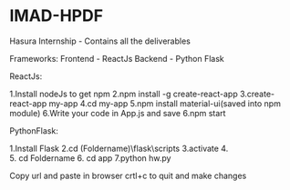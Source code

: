 # IMAD-HPDF
 Hasura Internship - Contains all the deliverables 

Frameworks:
Frontend - ReactJs
Backend - Python Flask

ReactJs:

1.Install nodeJs to get npm
2.npm install -g create-react-app
3.create-react-app my-app
4.cd my-app
5.npm install material-ui(saved into npm module)
6.Write your code in App.js and save
6.npm start

PythonFlask:

1.Install Flask
2.cd (Foldername)\flask\scripts
3.activate
4.\
5. cd Foldername
6. cd app
7.python hw.py

Copy url and paste in browser
crtl+c to quit and make changes

